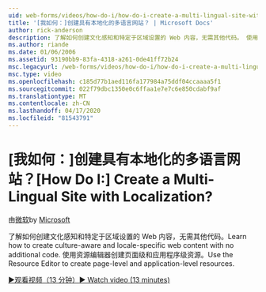 ```yaml
---
uid: web-forms/videos/how-do-i/how-do-i-create-a-multi-lingual-site-with-localization
title: '[我如何：]创建具有本地化的多语言网站？ | Microsoft Docs'
author: rick-anderson
description: 了解如何创建文化感知和特定于区域设置的 Web 内容，无需其他代码。 使用资源编辑器创建页面级和应用程序级...
ms.author: riande
ms.date: 01/06/2006
ms.assetid: 93190bb9-83fa-4318-a261-0de41ff72b24
msc.legacyurl: /web-forms/videos/how-do-i/how-do-i-create-a-multi-lingual-site-with-localization
msc.type: video
ms.openlocfilehash: c185d77b1aed116fa177984a75ddf04ccaaaa5f1
ms.sourcegitcommit: 022f79dbc1350e0c6ffaa1e7e7c6e850cdabf9af
ms.translationtype: MT
ms.contentlocale: zh-CN
ms.lasthandoff: 04/17/2020
ms.locfileid: "81543791"
---
```

# <a name="how-do-i-create-a-multi-lingual-site-with-localization"></a><span data-ttu-id="7dbde-105">[我如何：]创建具有本地化的多语言网站？</span><span class="sxs-lookup"><span data-stu-id="7dbde-105">[How Do I:] Create a Multi-Lingual Site with Localization?</span></span>

<span data-ttu-id="7dbde-106">由[微软](https://github.com/microsoft)</span><span class="sxs-lookup"><span data-stu-id="7dbde-106">by [Microsoft](https://github.com/microsoft)</span></span>

<span data-ttu-id="7dbde-107">了解如何创建文化感知和特定于区域设置的 Web 内容，无需其他代码。</span><span class="sxs-lookup"><span data-stu-id="7dbde-107">Learn how to create culture-aware and locale-specific web content with no additional code.</span></span> <span data-ttu-id="7dbde-108">使用资源编辑器创建页面级和应用程序级资源。</span><span class="sxs-lookup"><span data-stu-id="7dbde-108">Use the Resource Editor to create page-level and application-level resources.</span></span>

[<span data-ttu-id="7dbde-109">&#9654;观看视频（13 分钟）</span><span class="sxs-lookup"><span data-stu-id="7dbde-109">&#9654; Watch video (13 minutes)</span></span>](https://channel9.msdn.com/Blogs/ASP-NET-Site-Videos/how-do-i-create-a-multi-lingual-site-with-localization)
